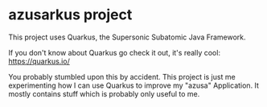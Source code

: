 # azusarkus project

This project uses Quarkus, the Supersonic Subatomic Java Framework.

If you don't know about Quarkus go check it out, it's really cool: https://quarkus.io/

You probably stumbled upon this by accident. This project is just me experimenting how I can use Quarkus to improve my "azusa" Application. 
It mostly contains stuff which is probably only useful to me. 